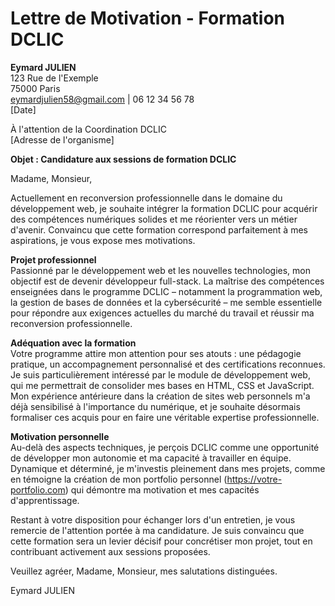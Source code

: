 # Lettre de Motivation - Formation DCLIC

**Eymard JULIEN**  
123 Rue de l'Exemple  
75000 Paris  
eymardjulien58@gmail.com | 06 12 34 56 78  
[Date]

À l'attention de la Coordination DCLIC  
[Adresse de l'organisme]

**Objet : Candidature aux sessions de formation DCLIC**

Madame, Monsieur,

Actuellement en reconversion professionnelle dans le domaine du développement web, je souhaite intégrer la formation DCLIC pour acquérir des compétences numériques solides et me réorienter vers un métier d'avenir. Convaincu que cette formation correspond parfaitement à mes aspirations, je vous expose mes motivations.

**Projet professionnel**  
Passionné par le développement web et les nouvelles technologies, mon objectif est de devenir développeur full-stack. La maîtrise des compétences enseignées dans le programme DCLIC – notamment la programmation web, la gestion de bases de données et la cybersécurité – me semble essentielle pour répondre aux exigences actuelles du marché du travail et réussir ma reconversion professionnelle.

**Adéquation avec la formation**  
Votre programme attire mon attention pour ses atouts : une pédagogie pratique, un accompagnement personnalisé et des certifications reconnues. Je suis particulièrement intéressé par le module de développement web, qui me permettrait de consolider mes bases en HTML, CSS et JavaScript. Mon expérience antérieure dans la création de sites web personnels m'a déjà sensibilisé à l'importance du numérique, et je souhaite désormais formaliser ces acquis pour en faire une véritable expertise professionnelle.

**Motivation personnelle**  
Au-delà des aspects techniques, je perçois DCLIC comme une opportunité de développer mon autonomie et ma capacité à travailler en équipe. Dynamique et déterminé, je m'investis pleinement dans mes projets, comme en témoigne la création de mon portfolio personnel (https://votre-portfolio.com) qui démontre ma motivation et mes capacités d'apprentissage.

Restant à votre disposition pour échanger lors d'un entretien, je vous remercie de l'attention portée à ma candidature. Je suis convaincu que cette formation sera un levier décisif pour concrétiser mon projet, tout en contribuant activement aux sessions proposées.

Veuillez agréer, Madame, Monsieur, mes salutations distinguées.

Eymard JULIEN 